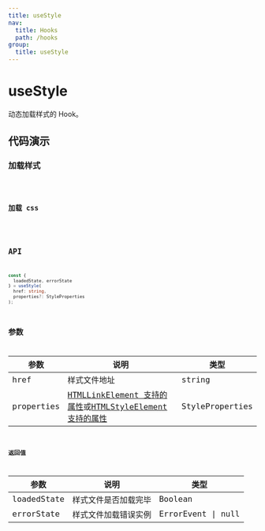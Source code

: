 ```yaml
---
title: useStyle
nav:
  title: Hooks
  path: /hooks
group:
  title: useStyle
---
```


# useStyle

动态加载样式的 Hook。

## 代码演示

### 加载样式

<code src="./demo/demo1.tsx" />

### 加载 css

<code src="./demo/demo1.tsx" />

## API

```typescript
const {
  loadedState, errorState
} = useStyle(
  href: string,
  properties?: StyleProperties
);
```

## 参数

| 参数       | 说明                                                                                                                                                                                             | 类型            |
| ---------- | ------------------------------------------------------------------------------------------------------------------------------------------------------------------------------------------------ | --------------- |
| href       | 样式文件地址                                                                                                                                                                                     | string          |
| properties | [HTMLLinkElement 支持的属性](https://developer.mozilla.org/zh-CN/docs/Web/API/HTMLLinkElement)或[HTMLStyleElement 支持的属性](https://developer.mozilla.org/zh-CN/docs/Web/API/HTMLStyleElement) | StyleProperties |

### 返回值

| 参数        | 说明                 | 类型               |
| ----------- | -------------------- | ------------------ |
| loadedState | 样式文件是否加载完毕 | Boolean            |
| errorState  | 样式文件加载错误实例 | ErrorEvent \| null |
